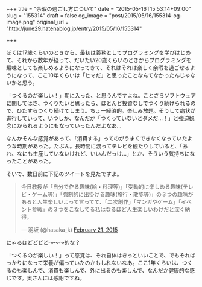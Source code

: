 +++
title = "余暇の過ごし方について"
date = "2015-05-16T15:53:14+09:00"
slug = "155314"
draft = false
og_image = "post/2015/05/16/155314-og-image.png"
original_url = "http://june29.hatenablog.jp/entry/2015/05/16/155314"

+++

<p>ぼくは17歳くらいのときから、最初は義務としてプログラミングを学びはじめて、それから数年が経って、だいたい20歳くらいのときからプログラミングを趣味としても楽しめるようになってきて、それはそれは楽しく余暇を過ごせるようになって、ここ10年くらいは「ヒマだ」と思ったことなんてなかったんじゃないかと思う。</p>
<p>「つくるのが楽しい！」期に入った、と思うんですよね。ことさらソフトウェアに関してはさ、つくりたいと思ったら、ほとんど投資なしでつくり続けられるので、ひたすらつくり続けてしまう。ちょー経済的。楽しみ放題。そうして病状が進行していって、いつしか、なんだか「つくっていないとダメだ…！」と強迫観念にかられるようにもなっていったんだよなあ…</p>
<p>なんかそんな感覚があって、「消費する」ってのがうまくできなくなっていたような時期があった。たぶん。長時間に渡ってテレビを観たりしていると、「あれ、なにも生産していないけれど、いいんだっけ…」とか、そういう気持ちになったことがあった。</p>
<p>そいで、数日前に下記のツイートを見たですよ。</p>
<p></p>
<blockquote class="twitter-tweet" lang="en">
<p lang="ja" dir="ltr">今日教授が「自分で作る趣味(絵・料理等)」「受動的に楽しめる趣味(テレビ・ゲーム等)」「強制的に出掛ける趣味(旅行・散歩等)」の３つの趣味があると人生楽しいよって言ってて、「二次創作」「マンガやゲーム」「イベント参戦」の３つをこなしてる私はなるほど人生楽しいわけだと深く納得。</p>— 羽坂 (@hasaka_k) <a href="https://twitter.com/hasaka_k/status/569154087473664005">February 21, 2015</a>
</blockquote>
<script async src="//platform.twitter.com/widgets.js" charset="utf-8"></script><p>にゃるほどどどど〜〜〜的な？</p>
<p>「つくるのが楽しい！」って感覚は、それ自体はきっといいことで、でもそればっかりになって栄養が偏っていたのかもしれないなあ。ここ1年くらいは、つくるのも楽しんで、消費も楽しんで、外に出るのも楽しんで、なんだか健康的な感じです。奥さんには感謝ですね。</p>
